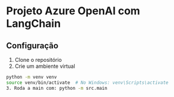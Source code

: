 # Projeto Azure OpenAI com LangChain

## Configuração

1. Clone o repositório
2. Crie um ambiente virtual
```bash
python -m venv venv
source venv/bin/activate  # No Windows: venv\Scripts\activate
3. Roda a main com: python -m src.main
